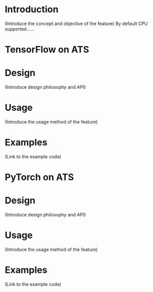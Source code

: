 # Introduction
(Introduce the concept and objective of the feature)
By default CPU supported......

TensorFlow on ATS
==================================================
# Design
(Introduce design philosophy and API)

# Usage
(Introduce the usage method of the feature)

# Examples
(Link to the example code)


PyTorch on ATS
==================================================
# Design
(Introduce design philosophy and API)

# Usage
(Introduce the usage method of the feature)

# Examples
(Link to the example code)
